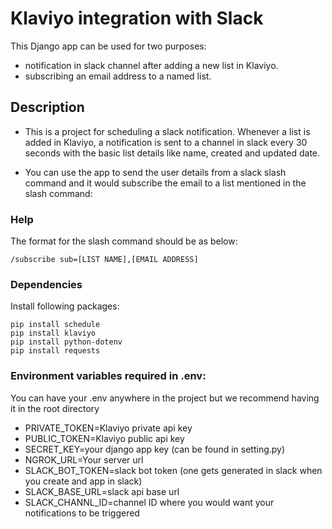 # Klaviyo integration with Slack

This Django app can be used for two purposes:

* notification in slack channel after adding a new list in Klaviyo.
* subscribing an email address to a named list.

## Description

* This is a project for scheduling a slack notification. Whenever a list is added in Klaviyo, a notification is sent to a channel in slack every 30 seconds with the basic list details like name, created and updated date.

* You can use the app to send the user details from a slack slash command and it would subscribe the email to a list mentioned in the slash command:

### Help

The format for the slash command should be as below:

```
/subscribe sub=[LIST NAME],[EMAIL ADDRESS]
```
### Dependencies

Install following packages:

```
pip install schedule
pip install klaviyo
pip install python-dotenv
pip install requests
```

### Environment variables required in .env:

You can have your .env anywhere in the project but we recommend having it in the root directory

* PRIVATE_TOKEN=Klaviyo private api key
* PUBLIC_TOKEN=Klaviyo public api key
* SECRET_KEY=your django app key (can be found in setting.py)
* NGROK_URL=Your server url
* SLACK_BOT_TOKEN=slack bot token (one gets generated in slack when you create and app in slack)
* SLACK_BASE_URL=slack api base url
* SLACK_CHANNL_ID=channel ID where you would want your notifications to be triggered
